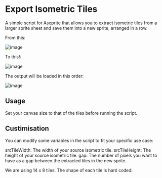 # Export Isometric Tiles
A simple script for Aseprite that allows you to extract isometric tiles from a larger sprite sheet and save them into a new sprite, arranged in a row. 

From this:

![image](https://user-images.githubusercontent.com/49227260/231942237-3b569e29-ff36-48bd-b0bf-9fac95b6a45e.png)

To this!:

![image](https://user-images.githubusercontent.com/49227260/231942279-b7267a38-b560-4780-8c7a-9c3c1e7bdf24.png)

The output will be loaded in this order:

![image](https://user-images.githubusercontent.com/49227260/231942712-addc3bfa-8cfe-431c-b709-2a2c3b5f63b6.png)

## Usage

Set your canvas size to that of the tiles before running the script.

## Custimisation

You can modify some variables in the script to fit your specific use case:

srcTileWidth: The width of your source isometric tile.
srcTileHeight: The height of your source isometric tile.
gap: The number of pixels you want to have as a gap between the extracted tiles in the new sprite.

We are using 14 x 8 tiles. The shape of each tile is hard coded.
